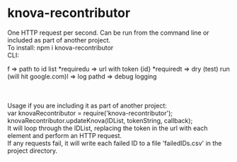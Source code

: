 # knova-recontributor

One HTTP request per second. Can be run from the command line or included as part of another project.
<br>
To install:
npm i knova-recontributor
<br>
CLI:
<table>
<tr>f => path to id list *required</tr>
<tr>u => url with token {id} *required</tr>
<tr>t => dry (test) run (will hit google.com)</tr>
<tr>l => log path</tr>
<tr>d => debug logging</tr>
</table>
<br>
Usage if you are including it as part of another project:
<br>
var knovaRecontributor = require('knova-recontributor');
knovaRecontributor.updateKnova(IDList, tokenString, callback);
<br>
It will loop through the IDList, replacing the token in the url with each element and perform an HTTP request.
<br>
If any requests fail, it will write each failed ID to a file 'failedIDs.csv' in the project directory.
